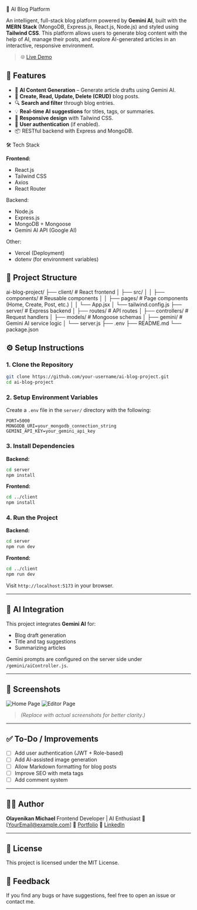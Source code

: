 
🧠 AI Blog Platform

An intelligent, full-stack blog platform powered by **Gemini AI**, built with the **MERN Stack** (MongoDB, Express.js, React.js, Node.js) and styled using **Tailwind CSS**. This platform allows users to generate blog content with the help of AI, manage their posts, and explore AI-generated articles in an interactive, responsive environment.

> 🌐 [Live Demo](https://vercel.com/olayenikan-michael-s-projects/ai-blog-project/JBXM6f3Ky3w9kdSXbLaodJFD79XE)



## 🚀 Features

- 🔮 **AI Content Generation** – Generate article drafts using Gemini AI.
- 📝 **Create, Read, Update, Delete (CRUD)** blog posts.
- 🔍 **Search and filter** through blog entries.
- 💡 **Real-time AI suggestions** for titles, tags, or summaries.
- 📱 **Responsive design** with Tailwind CSS.
- 🔐 **User authentication** (if enabled).
- 📦 RESTful backend with Express and MongoDB.



 🛠️ Tech Stack

**Frontend:**
- React.js
- Tailwind CSS
- Axios
- React Router

Backend:
- Node.js
- Express.js
- MongoDB + Mongoose
- Gemini AI API (Google AI)

Other:
- Vercel (Deployment)
- dotenv (for environment variables)



## 📁 Project Structure

ai-blog-project/
├── client/                 # React frontend
│   ├── src/
│   │   ├── components/     # Reusable components
│   │   ├── pages/          # Page components (Home, Create, Post, etc.)
│   │   └── App.jsx
│   └── tailwind.config.js
├── server/                 # Express backend
│   ├── routes/             # API routes
│   ├── controllers/        # Request handlers
│   ├── models/             # Mongoose schemas
│   ├── gemini/             # Gemini AI service logic
│   └── server.js
├── .env
├── README.md
└── package.json


## ⚙️ Setup Instructions

### 1. Clone the Repository

```bash
git clone https://github.com/your-username/ai-blog-project.git
cd ai-blog-project
```

### 2. Setup Environment Variables

Create a `.env` file in the `server/` directory with the following:

```env
PORT=5000
MONGODB_URI=your_mongodb_connection_string
GEMINI_API_KEY=your_gemini_api_key
```

### 3. Install Dependencies

**Backend:**

```bash
cd server
npm install
```

**Frontend:**

```bash
cd ../client
npm install
```

### 4. Run the Project

**Backend:**

```bash
cd server
npm run dev
```

**Frontend:**

```bash
cd ../client
npm run dev
```

Visit `http://localhost:5173` in your browser.

---

## 🤖 AI Integration

This project integrates **Gemini AI** for:

* Blog draft generation
* Title and tag suggestions
* Summarizing articles

Gemini prompts are configured on the server side under `/gemini/aiController.js`.

---

## 📸 Screenshots

![Home Page](./screenshots/home.png)
![Editor Page](./screenshots/editor.png)

> *(Replace with actual screenshots for better clarity.)*

---

## ✅ To-Do / Improvements

* [ ] Add user authentication (JWT + Role-based)
* [ ] Add AI-assisted image generation
* [ ] Allow Markdown formatting for blog posts
* [ ] Improve SEO with meta tags
* [ ] Add comment system

---

## 🧑‍💻 Author

**Olayenikan Michael**
Frontend Developer | AI Enthusiast
📧 \[[YourEmail@example.com](mailto:YourEmail@example.com)]
🔗 [Portfolio](https://your-portfolio-link.com)
🔗 [LinkedIn](https://linkedin.com/in/your-profile)

---

## 📄 License

This project is licensed under the MIT License.


## 💬 Feedback

If you find any bugs or have suggestions, feel free to open an issue or contact me.
